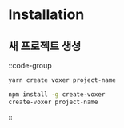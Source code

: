 # Installation

## 새 프로젝트 생성

::code-group
  ```bash [Yarn]
  yarn create voxer project-name
  ```
  ```bash [NPM]
  npm install -g create-voxer
  create-voxer project-name
  ```
::